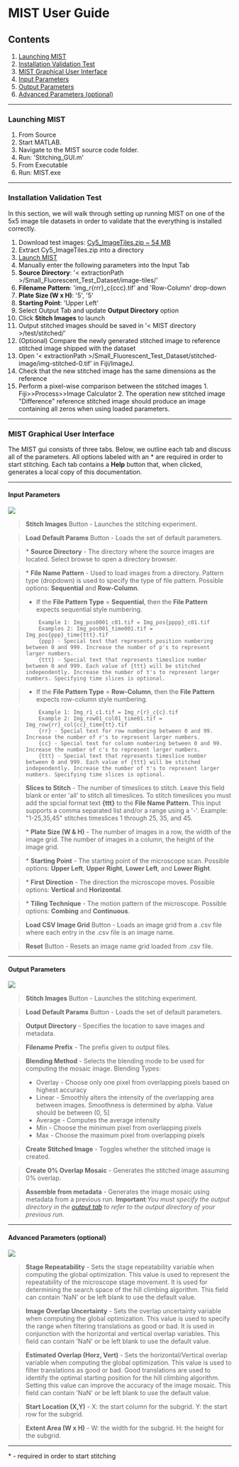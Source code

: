 # MIST User Guide

## Contents
1. [Launching MIST](#launching-mist)
2. [Installation Validation Test](#installation-validation-test)
3. [MIST Graphical User Interface](#mist-graphical-user-interface)
  1. [Input Parameters](#input-parameters)
  2. [Output Parameters](#output-parameters)
  3. [Advanced Parameters (optional)](#advanced-parameters-optional)

***

### Launching MIST

1. From Source
  1. Start MATLAB.
  2. Navigate to the MIST source code folder.
  3. Run: 'Stitching_GUI.m'
2. From Executable
  1. Run: MIST.exe

***
### Installation Validation Test

In this section, we will walk through setting up running MIST on one of the 5x5 image tile datasets in order to validate that the everything is installed correctly.

1. Download test images: [Cy5_ImageTiles.zip ~ 54 MB](https://github.com/NIST-ISG/MIST/wiki/testdata/Small_Fluorescent_Test_Dataset.zip)
2. Extract Cy5_ImageTiles.zip into a directory
3. [Launch MIST](#launching-mist)
5. Manually enter the following parameters into the Input Tab
  1. **Source Directory**: '< extractionPath >/Small_Fluorescent_Test_Dataset/image-tiles/'
  2. **Filename Pattern**: 'img_r{rrr}_c{ccc}.tif' and 'Row-Column' drop-down
  3. **Plate Size (W x H)**: '5', '5'
  4. **Starting Point**: 'Upper Left'
6. Select Output Tab and update **Output Directory** option
7. Click **Stitch Images** to launch
8. Output stitched images should be saved in '< MIST directory >/test/stitched/'
9. (Optional) Compare the newly generated stitched image to reference stitched image shipped with the dataset
  1. Open '< extractionPath >/Small_Fluorescent_Test_Dataset/stitched-image/img-stitched-0.tif' in Fiji/ImageJ.
  2. Check that the new stitched image has the same dimensions as the reference
  3. Perform a pixel-wise comparison between the stitched images
    1. Fiji>>Process>>Image Calculator
    2. The operation new stitched image "Difference" reference stitched image should produce an image containing all zeros when using loaded parameters.


***

### MIST Graphical User Interface

The MIST gui consists of three tabs. Below, we outline each tab and discuss all of the parameters. All options labeled with an \* are required in order to start stitching. Each tab contains a **Help** button that, when clicked, generates a local copy of this documentation.

***

#### Input Parameters
![](images/InputWindow.png)

> **Stitch Images** Button - Launches the stitching experiment.

> **Load Default Params** Button - Loads the set of default parameters.

> \* **Source Directory** - The directory where the source images are located. Select browse to open a directory browser.

> \* **File Name Pattern** - Used to load images from a directory. Pattern type (dropdown) is used to specify the type of file pattern. Possible options: **Sequential** and **Row-Column**.
> * If the **File Pattern Type** = **Sequential**, then the **File Pattern** expects sequential style numbering.

>         Example 1: Img_pos0001_c01.tif = Img_pos{pppp}_c01.tif
>         Examples 2: Img_pos001_time001.tif = Img_pos{ppp}_time{ttt}.tif
>         {ppp} - Special text that represents position numbering between 0 and 999. Increase the number of p's to represent larger numbers.
>         {ttt} - Special text that represents timeslice number between 0 and 999. Each value of {ttt} will be stitched independently. Increase the number of t's to represent larger numbers. Specifying time slices is optional.

> * If the **File Pattern Type** = **Row-Column**, then the **File Pattern** expects row-column style numbering.

>         Example 1: Img_r1_c1.tif = Img_r{r}_c{c}.tif
>         Example 2: Img_row01_col01_time01.tif = Img_row{rr}_col{cc}_time{tt}.tif
>         {rr} - Special text for row numbering between 0 and 99. Increase the number of r's to represent larger numbers.
>         {cc} - Special text for column numbering between 0 and 99. Increase the number of c's to represent larger numbers.
>         {ttt} - Special text that represents timeslice number between 0 and 999. Each value of {ttt} will be stitched independently. Increase the number of t's to represent larger numbers. Specifying time slices is optional.

> **Slices to Stitch** - The number of timeslices to stitch. Leave this field blank or enter 'all' to stitch all timeslices. To stitch timeslices you must add the spcial format text **{ttt}** to the **File Name Pattern**. This input supports a comma separated list and/or a range using a '-'.
>          Example: "1-25,35,45" stitches timeslices 1 through 25, 35, and 45.

> \* **Plate Size (W & H)** - The number of images in a row, the width of the image grid. The number of images in a column, the height of the image grid.

> \* **Starting Point** - The starting point of the microscope scan. Possible options: **Upper Left**, **Upper Right**, **Lower Left**, and **Lower Right**.

> \* **First Direction** - The direction the microscope moves. Possible options: **Vertical** and **Horizontal**.

> \* **Tiling Technique** - The motion pattern of the microscope. Possible options: **Combing** and **Continuous**.

> **Load CSV Image Grid** Button - Loads an image grid from a .csv file where each entry in the .csv file is an image name.

> **Reset** Button - Resets an image name grid loaded from .csv file.
***

#### Output Parameters
![](images/OutputWindow.png)

> **Stitch Images** Button - Launches the stitching experiment.

> **Load Default Params** Button - Loads the set of default parameters.

> **Output Directory** - Specifies the location to save images and metadata.

> **Filename Prefix** - The prefix given to output files.

> **Blending Method** - Selects the blending mode to be used for computing the mosaic image.
> Blending Types:
> * Overlay - Choose only one pixel from overlapping pixels based on highest accuracy
> * Linear - Smoothly alters the intensity of the overlapping area between images. Smoothness is determined by alpha. Value should be between (0, 5]
> * Average - Computes the average intensity
> * Min - Choose the minimum pixel from overlapping pixels
> * Max - Choose the maximum pixel from overlapping pixels

> **Create Stitched Image** - Toggles whether the stitched image is created.

> **Create 0% Overlap Mosaic** - Generates the stitched image assuming 0% overlap.

> **Assemble from metadata** - Generates the image mosaic using metadata from a previous run. **Important**:_You must specify the output directory in the [output tab](#output-parameters) to refer to the output directory of your previous run._

***


#### Advanced Parameters (optional)
![](images/AdvancedWindow.png)

> **Stage Repeatability** - Sets the stage repeatability variable when computing the global optimization. This value is used to represent the repeatability of the microscope stage movement. It is used for determining the search space of the hill climbing algorithm. This field can contain 'NaN' or be left blank to use the default value.

> **Image Overlap Uncertainty** - Sets the overlap uncertainty variable when computing the global optimization. This value is used to specify the range when filtering translations as good or bad. It is used in conjunction with the horizontal and vertical overlap variables. This field can contain 'NaN' or be left blank to use the default value.

> **Estimated Overlap (Horz, Vert)** - Sets the horizontal/Vertical overlap variable when computing the global optimization. This value is used to filter translations as good or bad. Good translations are used to identify the optimal starting position for the hill climbing algorithm. Setting this value can improve the accuracy of the image mosaic. This field can contain 'NaN' or be left blank to use the default value.

> **Start Location (X,Y)** - X: the start column for the subgrid. Y: the start row for the subgrid.

> **Extent Area (W x H)** - W: the width for the subgrid. H: the height for the subgrid.

***

\* - required in order to start stitching
